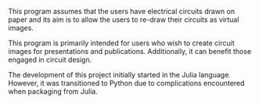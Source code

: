 This program assumes that the users have electrical circuits drawn on paper and its aim is to allow the users to re-draw their circuits as virtual images.

This program is primarily intended for users who wish to create circuit images for presentations and publications. Additionally, it can benefit those engaged in circuit design.

The development of this project initially started in the Julia language. However, it was transitioned to Python due to complications encountered when packaging from Julia.